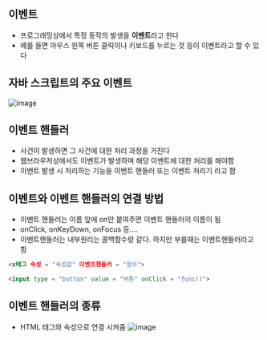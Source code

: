 ## 이벤트
- 프로그래밍상에서 특정 동작의 발생을 **이벤트**라고 한다
- 예를 들면 마우스 왼쪽 버튼 클릭이나 키보드를 누르는 것 등이 이벤트라고 할 수 있다

## 자바 스크립트의 주요 이벤트
![image](https://user-images.githubusercontent.com/82345970/164576329-c64fa6a3-3df7-459b-82fc-ee2163e30e75.png)

## 이벤트 핸들러
- 사건이 발생하면 그 사건에 대한 처리 과정을 거친다
- 웹브라우저상에서도 이벤트가 발생하며 해당 이벤트에 대한 처리를 해야함
- 이벤트 발생 시 처리하는  기능을 이벤트 핸들러 또는 이벤트 처리기 라고 함

## 이벤트와 이벤트 핸들러의 연결 방법
- 이벤트 핸들러는 이름 앞에 on만 붙여주면 이벤트 핸들러의 이름이 됨
- onClick, onKeyDown, onFocus 등....
- 이벤트핸들러는 내부원리는 콜백함수랑 같다. 하지만 부를때는 이벤트핸들러라고 함 
```html
<x태그 속성 = "속성값" 이벤트핸들러 = "함수">
```

```html
<input type = "button" value = "버튼" onClick = "func()">
```

## 이벤트 핸들러의 종류
- HTML 태그와 속성으로 연결 시켜줌
![image](https://user-images.githubusercontent.com/82345970/164577262-7c925541-1797-4239-bebd-d5afe71ca268.png)
